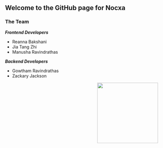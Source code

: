 ## Welcome to the GitHub page for Nocxa

### The Team ###

***Frontend Developers***
- Reanna Bakshani
- Jia Tang Zhi
- Manusha Ravindrathas

***Backend Developers***
- Gowtham Ravindrathas
- Zackary Jackson

<img align="right" src="[https://i.giphy.com/media/Qyml5wziJeHreuOdzu/giphy.webp](https://giphy.com/embed/xThuWu82QD3pj4wvEQ)" width="200"/>
